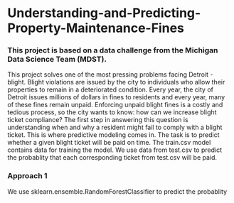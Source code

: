 # Understanding-and-Predicting-Property-Maintenance-Fines
### This project is based on a data challenge from the Michigan Data Science Team (MDST).
This project solves one of the most pressing problems facing Detroit - blight. Blight violations are issued by the city to individuals who allow their properties to remain in a deteriorated condition. Every year, the city of Detroit issues millions of dollars in fines to residents and every year, many of these fines remain unpaid. Enforcing unpaid blight fines is a costly and tedious process, so the city wants to know: how can we increase blight ticket compliance? 
The first step in answering this question is understanding when and why a resident might fail to comply with a blight ticket. This is where predictive modeling comes in. The task is to predict whether a given blight ticket will be paid on time.
The train.csv model contains data for training the model. 
We use data from test.csv to predict the probablity that each corresponding ticket from test.csv will be paid.
### Approach 1
We use sklearn.ensemble.RandomForestClassifier to predict the probablity

